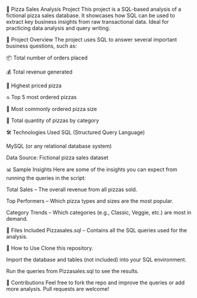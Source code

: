 🍕 Pizza Sales Analysis Project
This project is a SQL-based analysis of a fictional pizza sales database. It showcases how SQL can be used to extract key business insights from raw transactional data. Ideal for practicing data analysis and query writing.

📂 Project Overview
The project uses SQL to answer several important business questions, such as:

📦 Total number of orders placed

💰 Total revenue generated

💎 Highest priced pizza

🔝 Top 5 most ordered pizzas

📏 Most commonly ordered pizza size

🧾 Total quantity of pizzas by category

🛠️ Technologies Used
SQL (Structured Query Language)

MySQL (or any relational database system)

Data Source: Fictional pizza sales dataset

📊 Sample Insights
Here are some of the insights you can expect from running the queries in the script:

Total Sales – The overall revenue from all pizzas sold.

Top Performers – Which pizza types and sizes are the most popular.

Category Trends – Which categories (e.g., Classic, Veggie, etc.) are most in demand.

📁 Files Included
Pizzasales.sql – Contains all the SQL queries used for the analysis.

🚀 How to Use
Clone this repository.

Import the database and tables (not included) into your SQL environment.

Run the queries from Pizzasales.sql to see the results.

🙌 Contributions
Feel free to fork the repo and improve the queries or add more analysis. Pull requests are welcome!
